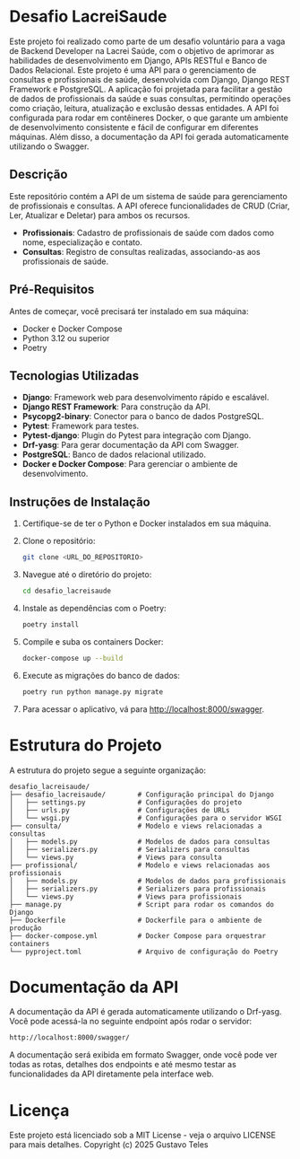 # Desafio LacreiSaude

Este projeto foi realizado como parte de um desafio voluntário para a vaga de Backend Developer na Lacrei Saúde, com o objetivo de aprimorar as habilidades de desenvolvimento em Django, APIs RESTful e Banco de Dados Relacional.
Este projeto é uma API para o gerenciamento de consultas e profissionais de saúde, desenvolvida com Django, Django REST Framework e PostgreSQL. A aplicação foi projetada para facilitar a gestão de dados de profissionais da saúde e suas consultas, permitindo operações como criação, leitura, atualização e exclusão dessas entidades.
A API foi configurada para rodar em contêineres Docker, o que garante um ambiente de desenvolvimento consistente e fácil de configurar em diferentes máquinas. Além disso, a documentação da API foi gerada automaticamente utilizando o Swagger.

## Descrição

Este repositório contém a API de um sistema de saúde para gerenciamento de profissionais e consultas. A API oferece funcionalidades de CRUD (Criar, Ler, Atualizar e Deletar) para ambos os recursos.

- **Profissionais**: Cadastro de profissionais de saúde com dados como nome, especialização e contato.
- **Consultas**: Registro de consultas realizadas, associando-as aos profissionais de saúde.

## Pré-Requisitos

Antes de começar, você precisará ter instalado em sua máquina:

- Docker e Docker Compose
- Python 3.12 ou superior
- Poetry


## Tecnologias Utilizadas

- **Django**: Framework web para desenvolvimento rápido e escalável.
- **Django REST Framework**: Para construção da API.
- **Psycopg2-binary**: Conector para o banco de dados PostgreSQL.
- **Pytest**: Framework para testes.
- **Pytest-django**: Plugin do Pytest para integração com Django.
- **Drf-yasg**: Para gerar documentação da API com Swagger.
- **PostgreSQL**: Banco de dados relacional utilizado.
- **Docker e Docker Compose**: Para gerenciar o ambiente de desenvolvimento.

## Instruções de Instalação

1. Certifique-se de ter o Python e Docker instalados em sua máquina.
2. Clone o repositório:
    ```bash
    git clone <URL_DO_REPOSITORIO>
    ```

3. Navegue até o diretório do projeto:
    ```bash
    cd desafio_lacreisaude
    ```

4. Instale as dependências com o Poetry:
    ```bash
    poetry install
    ```

5. Compile e suba os containers Docker:
    ```bash
    docker-compose up --build
    ```

6. Execute as migrações do banco de dados:
    ```bash
    poetry run python manage.py migrate
    ```

7. Para acessar o aplicativo, vá para [http://localhost:8000/swagger](http://localhost:8000/swagger).

# Estrutura do Projeto
A estrutura do projeto segue a seguinte organização:
```
desafio_lacreisaude/
├── desafio_lacreisaude/        # Configuração principal do Django
│   ├── settings.py             # Configurações do projeto
│   ├── urls.py                 # Configurações de URLs
│   └── wsgi.py                 # Configurações para o servidor WSGI
├── consulta/                   # Modelo e views relacionadas a consultas
│   ├── models.py               # Modelos de dados para consultas
│   ├── serializers.py          # Serializers para consultas
│   └── views.py                # Views para consulta
├── profissional/               # Modelo e views relacionadas aos profissionais
│   ├── models.py               # Modelos de dados para profissionais
│   ├── serializers.py          # Serializers para profissionais
│   └── views.py                # Views para profissionais
├── manage.py                   # Script para rodar os comandos do Django
├── Dockerfile                  # Dockerfile para o ambiente de produção
├── docker-compose.yml          # Docker Compose para orquestrar containers
└── pyproject.toml              # Arquivo de configuração do Poetry
```

# Documentação da API
A documentação da API é gerada automaticamente utilizando o Drf-yasg. Você pode acessá-la no seguinte endpoint após rodar o servidor:
```bash
http://localhost:8000/swagger/
```
A documentação será exibida em formato Swagger, onde você pode ver todas as rotas, detalhes dos endpoints e até mesmo testar as funcionalidades da API diretamente pela interface web.

# Licença

Este projeto está licenciado sob a MIT License - veja o arquivo LICENSE para mais detalhes.
Copyright (c) 2025 Gustavo Teles